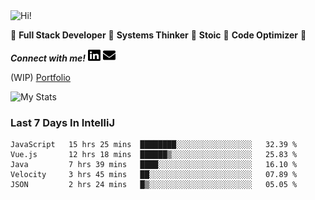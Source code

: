 <img src="https://i.giphy.com/media/3PAL5bChWnak0WJ32x/giphy.webp" alt="Hi!">

:star2: **Full Stack Developer** :star2: **Systems Thinker** :star2: **Stoic** :star2: **Code Optimizer** :star2:

***Connect with me!*** <a href="https://www.linkedin.com/in/ethan-glover/"><img src="https://raw.githubusercontent.com/eglove/eglove/eeb591600b73da426bd298d229e2fd96df019488/linkedin-brands.svg" alt="LinkedIn" width="20px" height="20px"></a> <a href="mailto:hello@ethang.email"><img src="https://raw.githubusercontent.com/eglove/eglove/47aceecf4819797d993f5facc7764cb99d0ab039/envelope-solid.svg" alt="Email" width="20px" height="20px"></a>

(WIP) [Portfolio](https://ethang.dev/)

![My Stats](https://github-readme-stats.vercel.app/api?username=eglove&show_icons=true&theme=default&count_private=true)

### Last 7 Days In IntelliJ
<!--START_SECTION:waka-->
```text
JavaScript   15 hrs 25 mins  ████████░░░░░░░░░░░░░░░░░   32.39 % 
Vue.js       12 hrs 18 mins  ██████▒░░░░░░░░░░░░░░░░░░   25.83 % 
Java         7 hrs 39 mins   ████░░░░░░░░░░░░░░░░░░░░░   16.10 % 
Velocity     3 hrs 45 mins   ██░░░░░░░░░░░░░░░░░░░░░░░   07.89 % 
JSON         2 hrs 24 mins   █▒░░░░░░░░░░░░░░░░░░░░░░░   05.05 % 
```
<!--END_SECTION:waka-->
